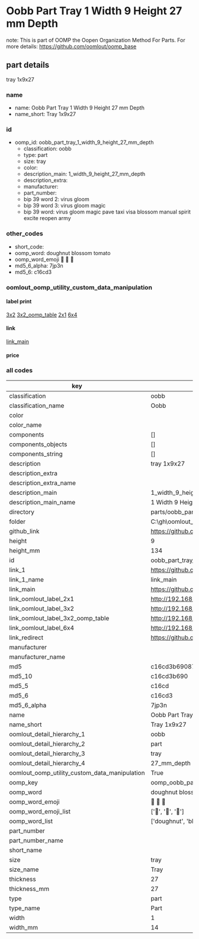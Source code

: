 # Oobb Part Tray 1 Width 9 Height 27 mm Depth  

note: This is part of OOMP the Oopen Organization Method For Parts. For more details: https://github.com/oomlout/oomp_base

##  part details
  



tray 1x9x27



### name
* name: Oobb Part Tray 1 Width 9 Height 27 mm Depth
* name_short: Tray 1x9x27 
### id
* oomp_id: oobb_part_tray_1_width_9_height_27_mm_depth
  * classification: oobb
  * type: part
  * size: tray
  * color: 
  * description_main: 1_width_9_height_27_mm_depth
  * description_extra: 
  * manufacturer: 
  * part_number: 
  * bip 39 word 2: virus gloom
  * bip 39 word 3: virus gloom magic
  * bip 39 word: virus gloom magic pave taxi visa blossom manual spirit excite reopen army

### other_codes
* short_code: 
* oomp_word: doughnut blossom tomato
* oomp_word_emoji :doughnut: :blossom: :tomato:
* md5_6_alpha: 7jp3n
* md5_6: c16cd3






### oomlout_oomp_utility_custom_data_manipulation
#### label print
[3x2](http://192.168.1.245:1112/?label=oomp%207jp3n)
[3x2_oomp_table](http://192.168.1.108:1112/?label=oomp%207jp3n)
[2x1](http://192.168.1.242:1112/?label=oomp%207jp3n)
[6x4](http://192.168.1.55:1112/?label=oomp%207jp3n)    

#### link

[link_main](https://github.com/oomlout/oomlout_oobb_version_4_generated_parts/tree/main/navigation_oomp/oobb/part/tray/1_width_9_height_27_mm_depth/part)                              

#### price







### all codes 
| key | value |  
| --- | --- |  
| classification | oobb |  
| classification_name | Oobb |  
| color |  |  
| color_name |  |  
| components | [] |  
| components_objects | [] |  
| components_string | [] |  
| description | tray 1x9x27 |  
| description_extra |  |  
| description_extra_name |  |  
| description_main | 1_width_9_height_27_mm_depth |  
| description_main_name | 1 Width 9 Height 27 mm Depth |  
| directory | parts/oobb_part_tray_1_width_9_height_27_mm_depth |  
| folder | C:\gh\oomlout_oobb_version_4_generated_parts\parts\oobb_part_tray_1_width_9_height_27_mm_depth |  
| github_link | https://github.com/oomlout/oomlout_oomp_part_src/tree/main/parts/oobb_part_tray_1_width_9_height_27_mm_depth |  
| height | 9 |  
| height_mm | 134 |  
| id | oobb_part_tray_1_width_9_height_27_mm_depth |  
| link_1 | https://github.com/oomlout/oomlout_oobb_version_4_generated_parts/tree/main/navigation_oomp/oobb/part/tray/1_width_9_height_27_mm_depth/part |  
| link_1_name | link_main |  
| link_main | https://github.com/oomlout/oomlout_oobb_version_4_generated_parts/tree/main/navigation_oomp/oobb/part/tray/1_width_9_height_27_mm_depth/part |  
| link_oomlout_label_2x1 | http://192.168.1.242:1112/?label=oomp%207jp3n |  
| link_oomlout_label_3x2 | http://192.168.1.245:1112/?label=oomp%207jp3n |  
| link_oomlout_label_3x2_oomp_table | http://192.168.1.108:1112/?label=oomp%207jp3n |  
| link_oomlout_label_6x4 | http://192.168.1.55:1112/?label=oomp%207jp3n |  
| link_redirect | https://github.com/oomlout/oomlout_oobb_version_4_generated_parts/tree/main/parts/oobb_tray_01_09_27 |  
| manufacturer |  |  
| manufacturer_name |  |  
| md5 | c16cd3b690876303d2ef3a190b98dfa4 |  
| md5_10 | c16cd3b690 |  
| md5_5 | c16cd |  
| md5_6 | c16cd3 |  
| md5_6_alpha | 7jp3n |  
| name | Oobb Part Tray 1 Width 9 Height 27 mm Depth |  
| name_short | Tray 1x9x27  |  
| oomlout_detail_hierarchy_1 | oobb |  
| oomlout_detail_hierarchy_2 | part |  
| oomlout_detail_hierarchy_3 | tray |  
| oomlout_detail_hierarchy_4 | 27_mm_depth |  
| oomlout_oomp_utility_custom_data_manipulation | True |  
| oomp_key | oomp_oobb_part_tray_1_width_9_height_27_mm_depth |  
| oomp_word | doughnut blossom tomato |  
| oomp_word_emoji | :doughnut: :blossom: :tomato: |  
| oomp_word_emoji_list | [':doughnut:', ':blossom:', ':tomato:'] |  
| oomp_word_list | ['doughnut', 'blossom', 'tomato'] |  
| part_number |  |  
| part_number_name |  |  
| short_name |  |  
| size | tray |  
| size_name | Tray |  
| thickness | 27 |  
| thickness_mm | 27 |  
| type | part |  
| type_name | Part |  
| width | 1 |  
| width_mm | 14 |  
